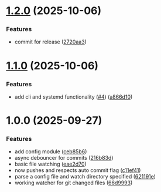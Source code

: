 # [1.2.0](https://github.com/TenzinPlatter/watchers/compare/v1.1.0...v1.2.0) (2025-10-06)


### Features

* commit for release ([2720aa3](https://github.com/TenzinPlatter/watchers/commit/2720aa37070a17e99684b75799ced97c99aad084))

# [1.1.0](https://github.com/TenzinPlatter/watchers/compare/v1.0.0...v1.1.0) (2025-10-06)


### Features

* add cli and systemd functionality ([#4](https://github.com/TenzinPlatter/watchers/issues/4)) ([a866d10](https://github.com/TenzinPlatter/watchers/commit/a866d1065b97a7f00bdd44163070f84c5f1e89f4))

# 1.0.0 (2025-09-27)


### Features

* add config module ([ceb85b6](https://github.com/TenzinPlatter/watchers/commit/ceb85b697489ae604d3403d9e3b93aaf1b3dd219))
* async debouncer for commits ([216b83d](https://github.com/TenzinPlatter/watchers/commit/216b83d44a7f0367589eb6cc62d692b5bf0fc385))
* basic file watching ([eae2d70](https://github.com/TenzinPlatter/watchers/commit/eae2d70e9026f395c322991b52b59b81a78bae05))
* now pushes and respects auto commit flag ([c11ef41](https://github.com/TenzinPlatter/watchers/commit/c11ef410569080f895ac0ad0ffad34b04f0e23b7))
* parse a config file and watch directory specified ([621191e](https://github.com/TenzinPlatter/watchers/commit/621191eaa526624acdc08ad90ee1c67a46294753))
* working watcher for git changed files ([66d9993](https://github.com/TenzinPlatter/watchers/commit/66d9993fc3748f031b527a6b902538e174c4a0f2))
